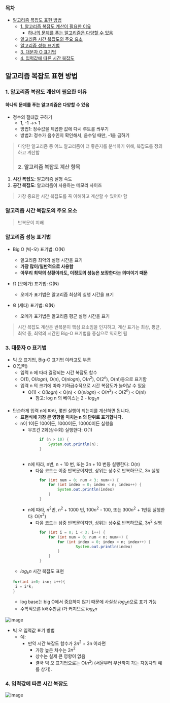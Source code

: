 ### 목차
- [알고리즘 복잡도 표현 방법](#알고리즘-복잡도-표현-방법)
  - [1. 알고리즘 복잡도 계산이 필요한 이유](#1-알고리즘-복잡도-계산이-필요한-이유)
    - [하나의 문제를 푸는 알고리즘은 다양할 수 있음](#하나의-문제를-푸는-알고리즘은-다양할-수-있음)
  - [알고리즘 시간 복잡도의 주요 요소](#알고리즘-시간-복잡도의-주요-요소)
  - [알고리즘 성능 표기법](#알고리즘-성능-표기법)
  - [3. 대문자 O 표기법](#3-대문자-o-표기법)
  - [4. 입력값에 따른 시간 복잡도](#4-입력값에-따른-시간-복잡도)
## 알고리즘 복잡도 표현 방법

### 1. 알고리즘 복잡도 계산이 필요한 이유
#### 하나의 문제를 푸는 알고리즘은 다양할 수 있음
  - 정수의 절대값 구하기
    - 1, -1 ->> 1
    - 방법1: 정수값을 제곱한 값에 다시 루트를 씌우기
    - 방법2: 정수가 음수인지 확인해서, 음수일 때만, -1을 곱하기

> 다양한 알고리즘 중 어느 알고리즘이 더 좋은지를 분석하기 위해, 복잡도를 정의하고 계산함
> ### 2. 알고리즘 복잡도 계산 항목
1. **시간 복잡도**: 알고리즘 실행 속도
2. **공간 복잡도**: 알고리즘이 사용하는 메모리 사이즈

> 가장 중요한 시간 복잡도를 꼭 이해하고 계산할 수 있어야 함

### 알고리즘 시간 복잡도의 주요 요소

> 반복문이 지배

### 알고리즘 성능 표기법
- Big O (빅-오) 표기법: O(N)
  - 알고리즘 최악의 실행 시간을 표기
  - **가장 많이/일반적으로 사용함**
  - **아무리 최악의 상황이라도, 이정도의 성능은 보장한다는 의미이기 때문**

- Ω (오메가) 표기법:  Ω(N)
  - 오메가 표기법은 알고리즘 최상의 실행 시간을 표기

- Θ (세타) 표기법: Θ(N)
  - 오메가 표기법은 알고리즘 평균 실행 시간을 표기

> 시간 복잡도 계산은 반복문이 핵심 요소임을 인지하고, 계산 표기는 최상, 평균, 최악 중, 최악의 시간인 Big-O 표기법을 중심으로 익히면 됨 

### 3. 대문자 O 표기법
* 빅 오 표기법, Big-O 표기법 이라고도 부름
* O(입력)
  - 입력 n 에 따라 결정되는 시간 복잡도 함수
  - O(1), O($log n$), O(n), O(n$log n$), O($n^2$), O($2^n$), O(n!)등으로 표기함
  - 입력 n 의 크기에 따라 기하급수적으로 시간 복잡도가 늘어날 수 있음
    - O(1) < O($log n$) < O(n) < O(n$log n$) < O($n^2$) < O($2^n$) < O(n!)
      - 참고: log n 의 베이스는 2 - $log_2 n$
<br><br>
* 단순하게 입력 n에 따라, 몇번 실행이 되는지를 계산하면 됩니다.
  - **표현식에 가장 큰 영향을 미치는 n 의 단위로 표기합니다.**
  - n이 1이든 100이든, 1000이든, 10000이든 실행을
    - 무조건 2회(상수회) 실행한다: O(1) 
       ```java
            if (n > 10) {
                System.out.println(n);
            }
            
       ```
    - n에 따라, n번, n + 10 번, 또는 3n + 10 번등 실행한다: O(n)
       - 다음 코드는 이중 반복문이지만, 상위는 상수로 반복하므로, 3n 실행
       ```java
            for (int num = 0; num < 3; num++) {
                for (int index = 0; index < n; index++) {
                    System.out.println(index)
                }
            }
       ```
    - n에 따라, $n^2$번, $n^2$ + 1000 번, 100$n^2$ - 100, 또는 300$n^2$ + 1번등 실행한다: O($n^2$)
      - 다음 코드는 삼중 반복문이지만, 상위는 상수로 반복하므로, 3$n^2$ 실행
       ```java
            for (int i = 0; i < 3; i++) {
                for (int num = 0; num < n; num++) {
                    for (int index = 0; index < n; index++) {
                            System.out.println(index)
                    }
                }
            }
       ```
  - $log_k n$ 시간 복잡도 표현
   ```java
   for(int i=0; i<n; i++){
    i = i*k;
   }
   ```
  - log base는 big O에서 중요하지 않기 때문에 사실상 $log_2 n$으로 표기 가능
  - 수학적으론 k배수만큼 i가 커지므로 $log_k n$


![image](https://user-images.githubusercontent.com/102513932/175006156-415ae084-5040-48b8-a557-ecf76718ad16.png)

* 빅 오 입력값 표기 방법
  - 예: 
    - 만약 시간 복잡도 함수가 2$n^2$ + 3n 이라면
      - 가장 높은 차수는 2$n^2$ 
      - 상수는 실제 큰 영향이 없음 
      - 결국 빅 오 표기법으로는 O($n^2$) (서울부터 부산까지 가는 자동차의 예를 상기).


### 4. 입력값에 따른 시간 복잡도
![image](https://user-images.githubusercontent.com/102513932/192414643-a911f8ed-e7df-403d-847e-4dbc3408c6ac.png)

